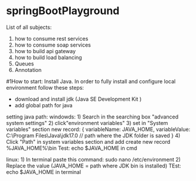 # springBootPlayground

List of all subjects:
1) how to consume rest services
2) how to consume soap services
3) how to build api gateway
4) how to build load balancing
5) Queues
6) Annotation




#1How to start:
Install Java. In order to fully install and configure local environment follow these steps:
  - download and install jdk (Java SE Development Kit )
  - add global path for java


setting java path: 
  windowds: 
    1) Search in the searching box "advanced system settings"
    2) click"environment variables"
    3) set in "System variables" section new record:
        {
          variableName: JAVA_HOME,
          variableValue: C:\Program Files\Java\jdk17.0 // path where the JDK folder is saved 
        }
    4) Click "Path" in system variables section and add create new record %JAVA_HOME%\bin 
    Test:  echo $JAVA_HOME in cmd
    
  linux:
    1) In terminal paste this command: sudo nano /etc/environment
    2) Replace the value (JAVA_HOME = path where JDK bin is installed)
    TEst:  echo $JAVA_HOME in terminal
    
        
 
